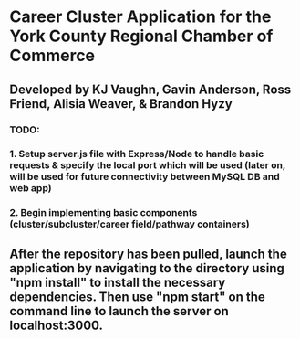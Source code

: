 # Career Cluster Application for the York County Regional Chamber of Commerce
## Developed by KJ Vaughn, Gavin Anderson, Ross Friend, Alisia Weaver, & Brandon Hyzy
### TODO: 
###      1. Setup server.js file with Express/Node to handle basic requests & specify the local port which will be used (later on, will be used for future connectivity between MySQL DB and web app)
###      2. Begin implementing basic components (cluster/subcluster/career field/pathway containers)
## After the repository has been pulled, launch the application by navigating to the directory using **"npm install"** to install the necessary dependencies. Then use **"npm start"** on the command line to launch the server on localhost:3000.
